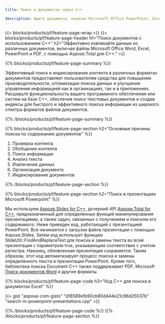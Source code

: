 ```yaml
---
title: Поиск в документах через C++ 

description: Ищите документы, включая Microsoft Office PowerPoint, Excel, Word, PDF и другие, с помощью приложения на базе C++.
---
```


{{< blocks/products/pf/feature-page-wrap >}}
{{< blocks/products/pf/feature-page-header h1="Поиск документов с использованием C++" h2="Эффективно извлекайте данные из различных документов, включая файлы Microsoft Office Word, Excel, PowerPoint и PDF, с помощью Aspose.Total для C++." >}}

{{% blocks/products/pf/feature-page-summary %}}

Эффективный поиск и индексирование контента в различных форматах документов предоставляет пользователям средства для повышения производительности, оптимизации поиска данных и улучшения управления информацией как в организациях, так и в приложениях. Расширьте функциональность вашего программного обеспечения или систем на базе C++, обеспечив поиск текстовых документов и создав индексы для быстрого и эффективного поиска информации из широкого спектра форматов файлов документов.

{{% /blocks/products/pf/feature-page-summary  %}}

{{% blocks/products/pf/feature-page-section  h2="Основные причины поиска по содержанию документов" %}}

1. Проверка контента 
1. Обобщение контента 
1. Поиск информации
1. Анализ текста
1. Извлечение данных 
1. Организация документа
1. Индексирование документов 



{{% /blocks/products/pf/feature-page-section %}}

{{% blocks/products/pf/feature-page-section  h2="Поиск в презентациях Microsoft Powerpoint" %}}

Мы используем [Aspose.Slides for C++](https://products.aspose.com/slides/cpp/), дочерний API [Aspose.Total for C++](https://products.aspose.com/total/cpp/), предназначенный для определенных функций манипулирования презентациями, а также задач, связанных с получением и поиском его содержимого. Ниже приведен код, работающий с презентацией PowerPoint. Все начинается с загрузки файла презентации с помощью Aspose.Slides. Затем код использует функцию SlideUtil::FindAndReplaceText для поиска и замены текста во всей презентации с параметром true, указывающим соответствие с учетом регистра. Наконец, обновленная презентация сохраняется. Таким образом, этот код автоматизирует процесс поиска и замены определенного текста в презентации PowerPoint. Кроме того, библиотека поиска Document C++ также поддерживает PDF, Microsoft [Поиск документов Word](https://products.aspose.com/total/cpp/search/word/) и другие форматы.

{{% blocks/products/pf/feature-page-code h3="Код C++ для поиска в документах Excel" %}}

{{< gist "aspose-com-gists" "d16589e1b90cb80d444e21c96d25037b" "search-in-powerpoint-presentations.cpp" >}}

{{% /blocks/products/pf/feature-page-code  %}}
{{% /blocks/products/pf/feature-page-section %}}